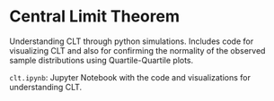 # Central Limit Theorem

Understanding CLT through python simulations. Includes code for visualizing CLT and also for confirming the normality of the observed sample distributions using Quartile-Quartile plots.

`clt.ipynb`: Jupyter Notebook with the code and visualizations for understanding CLT.
